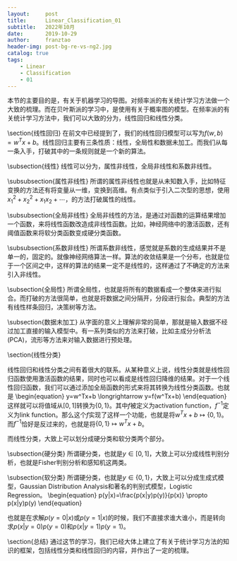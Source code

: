 ```yaml
---
layout:     post
title:      Linear_Classification_01
subtitle:   2022年10月
date:       2019-10-29
author:     franztao
header-img: post-bg-re-vs-ng2.jpg
catalog: true
tags:
    - Linear
    - Classification
    - 01
---
```


    


本节的主要目的是，有关于机器学习的导图。对频率派的有关统计学习方法做一个大致的梳理。而在贝叶斯派的学习中，是使用有关于概率图的模型。在频率派的有关统计学习方法中，我们可以大致的分为，线性回归和线性分类。

\section{线性回归}
在前文中已经提到了，我们的线性回归模型可以写为$f(w,b)=w^Tx+b$。线性回归主要有三条性质：线性，全局性和数据未加工。而我们从每一条入手，打破其中的一条规则就是一个新的算法。

\subsection{线性}
线性可以分为，属性非线性，全局非线性和系数非线性。

\subsubsection{属性非线性}
所谓的属性非线性也就是从未知数入手，比如特征变换的方法还有将变量从一维，变换到高维。有点类似于引入二次型的思想，使用$x_1^2+x_2^2+x_1x_2+\cdots$，的方法打破属性的线性。

\subsubsection{全局非线性}
全局非线性的方法，是通过对函数的运算结果增加一个函数，来将线性函数改造成非线性函数。比如，神经网络中的激活函数，还有阈值函数来将软分类函数变成硬分类函数。

\subsubsection{系数非线性}
所谓系数非线性，感觉就是系数的生成结果并不是单一的，固定的。就像神经网络算法一样。算法的收敛结果是一个分布，也就是位于一个区间之中，这样的算法的结果一定不是线性的，这样通过了不确定的方法来引入非线性。

\subsection{全局性}
所谓全局性，也就是将所有的数据看成一个整体来进行拟合。而打破的方法很简单，也就是将数据之间分隔开，分段进行拟合。典型的方法有线性样条回归，决策树等方法。

\subsection{数据未加工}
从字面的意义上理解非常的简单，那就是输入数据不经过加工直接的输入模型中。有一系列类似的方法来打破，比如主成分分析法(PCA)，流形等方法来对输入数据进行预处理。

\section{线性分类}

线性回归和线性分类之间有着很大的联系。从某种意义上说，线性分类就是线性回归函数使用激活函数的结果，同时也可以看成是线性回归降维的结果。对于一个线性回归函数，我们可以通过添加全局函数的形式来将其转换为线性分类函数。也就是
\begin{equation}
    y=w^Tx+b \longrightarrow y=f(w^Tx+b)
\end{equation}
这样就可以将值域从$[0,1]$转换为$\{0,1\}$。其中$f$被定义为activation function，$f^{-1}$定义为link function。那么这个$f$实现了这样一个功能，也就是将$w^Tx+b \mapsto \{0, 1\}$。而$f^{-1}$恰好是反过来的，也就是将$\{0, 1\} \mapsto w^Tx+b$。

而线性分类，大致上可以划分成硬分类和软分类两个部分。

\subsection{硬分类}
所谓硬分类，也就是$y\in [0,1]$，大致上可以分成线性判别分析，也就是Fisher判别分析和感知机这两类。

\subsection{软分类}
所谓硬分类，也就是$y\in \{0,1\}$，大致上可以分成生成式模型，Gaussian Distribution Analysis和著名的判别式模型，Logistic Regression。
\begin{equation}
    p(y|x)=\frac{p(x|y)p(y)}{p(x)} \propto p(x|y)p(y)
\end{equation}

也就是在求解$p(y=0|x)$或$p(y=1|x)$的时候，我们不直接求谁大谁小，而是转向求$p(x|y=0)p(y=0)$和$p(x|y=1)p(y=1)$。

\section{总结}
通过这节的学习，我们已经大体上建立了有关于统计学习方法的知识的框架，包括线性分类和线性回归的内容，并作出了一定的梳理。

